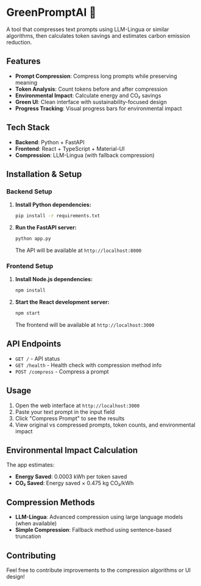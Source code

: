 # GreenPromptAI 🌱

A tool that compresses text prompts using LLM-Lingua or similar algorithms, then calculates token savings and estimates carbon emission reduction.

## Features

- **Prompt Compression**: Compress long prompts while preserving meaning
- **Token Analysis**: Count tokens before and after compression
- **Environmental Impact**: Calculate energy and CO₂ savings
- **Green UI**: Clean interface with sustainability-focused design
- **Progress Tracking**: Visual progress bars for environmental impact

## Tech Stack

- **Backend**: Python + FastAPI
- **Frontend**: React + TypeScript + Material-UI
- **Compression**: LLM-Lingua (with fallback compression)

## Installation & Setup

### Backend Setup

1. **Install Python dependencies:**
   ```bash
   pip install -r requirements.txt
   ```

2. **Run the FastAPI server:**
   ```bash
   python app.py
   ```

   The API will be available at `http://localhost:8000`

### Frontend Setup

1. **Install Node.js dependencies:**
   ```bash
   npm install
   ```

2. **Start the React development server:**
   ```bash
   npm start
   ```

   The frontend will be available at `http://localhost:3000`

## API Endpoints

- `GET /` - API status
- `GET /health` - Health check with compression method info
- `POST /compress` - Compress a prompt

## Usage

1. Open the web interface at `http://localhost:3000`
2. Paste your text prompt in the input field
3. Click "Compress Prompt" to see the results
4. View original vs compressed prompts, token counts, and environmental impact

## Environmental Impact Calculation

The app estimates:
- **Energy Saved**: 0.0003 kWh per token saved
- **CO₂ Saved**: Energy saved × 0.475 kg CO₂/kWh

## Compression Methods

- **LLM-Lingua**: Advanced compression using large language models (when available)
- **Simple Compression**: Fallback method using sentence-based truncation

## Contributing

Feel free to contribute improvements to the compression algorithms or UI design!
